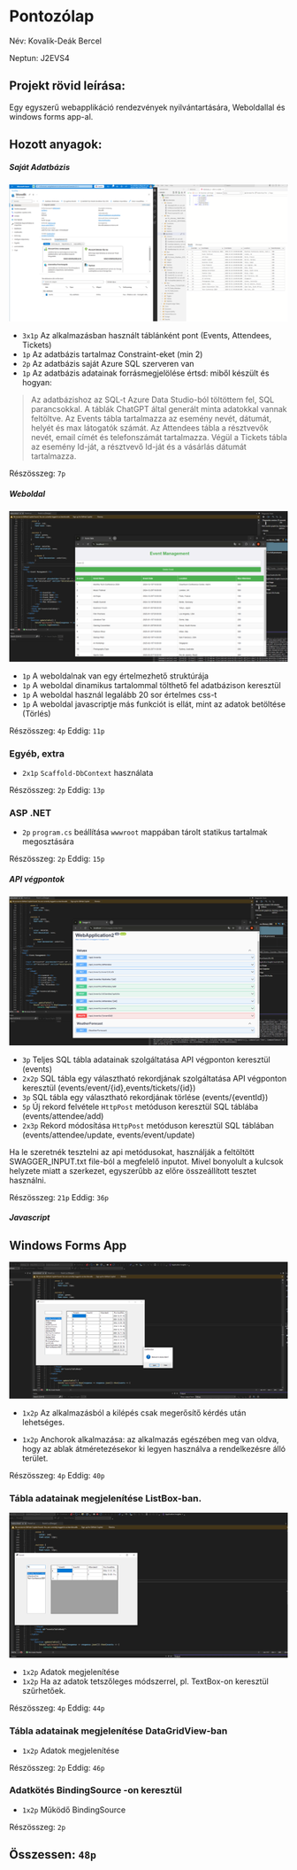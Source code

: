 # Pontozólap 
Név: Kovalik-Deák Bercel    

Neptun: J2EVS4

## Projekt rövid leírása:
Egy egyszerű webapplikáció rendezvények nyilvántartására, Weboldallal és windows forms app-al.


## Hozott anyagok:

##### Saját Adatbázis

![azure](./azure.png)
- `3x1p` Az alkalmazásban használt táblánként pont (Events, Attendees, Tickets)
- `1p` Az adatbázis tartalmaz Constraint-eket (min 2)
- `2p` Az adatbázis saját Azure SQL szerveren van
- `1p` Az adatbázis adatainak forrásmegjelölése értsd: miből készült és hogyan:
>Az adatbázishoz az SQL-t Azure Data Studio-ból töltöttem fel, SQL parancsokkal. A táblák ChatGPT által generált minta adatokkal vannak feltöltve. Az Events tábla tartalmazza az esemény nevét, dátumát, helyét és max látogatók számát. Az Attendees tábla a résztvevők nevét, email címét és telefonszámát tartalmazza. Végül a Tickets tábla az esemény Id-ját, a résztvevő Id-ját és a vásárlás dátumát tartalmazza.

Részösszeg: `7p`

##### Weboldal

![weboldal](./webolda.png)

- `1p` A weboldalnak van egy értelmezhető struktúrája
- `1p` A weboldal dinamikus tartalommal tölthető fel adatbázison keresztül
- `1p` A weboldal használ legalább 20 sor értelmes css-t
- `1p` A weboldal javascriptje más funkciót is ellát, mint az adatok betöltése (Törlés)

Részösszeg: `4p`
Eddig: `11p`

### Egyéb, extra

- `2x1p`  `Scaffold-DbContext` használata

Részösszeg: `2p`
Eddig: `13p`


### ASP .NET 

- `2p`  `program.cs` beállítása `wwwroot` mappában tárolt statikus tartalmak megosztására

Részösszeg: `2p`
Eddig: `15p`

##### API végpontok

![swagger](./swagger.PNG)

- `3p` Teljes SQL tábla adatainak szolgáltatása API végponton keresztül (events)
- `2x2p` SQL tábla egy választható rekordjának szolgáltatása API végponton keresztül (events/event/{id},events/tickets/{id})
- `3p` SQL tábla egy választható rekordjának törlése (events/{eventId})
- `5p` Új rekord felvétele `HttpPost` metóduson keresztül SQL táblába (events/attendee/add)
- `2x3p` Rekord módosítása `HttpPost` metóduson keresztül SQL táblában (events/attendee/update, events/event/update)

Ha le szeretnék tesztelni az api metódusokat, használják a feltöltött SWAGGER_INPUT.txt file-ból a megfelelő inputot. Mivel bonyolult a kulcsok helyzete miatt a szerkezet, egyszerűbb az előre összeállított tesztet használni.

Részösszeg: `21p`
Eddig: `36p`

##### Javascript

## Windows Forms App

![exit](./kilepes.PNG)

- `1x2p` Az alkalmazásból a kilépés csak megerősítő kérdés után lehetséges.
 
- `1x2p` Anchorok alkalmazása: az alkalmazás egészében meg van oldva, hogy az ablak átméretezésekor ki legyen használva a rendelkezésre álló terület.

Részösszeg: `4p`
Eddig: `40p`

### Tábla adatainak megjelenítése ListBox-ban.

![szures](./szures.PNG)

- `1x2p` Adatok megjelenítése
- `1x2p` Ha az adatok tetszőleges módszerrel, pl. TextBox-on keresztül szűrhetőek.

Részösszeg: `4p`
Eddig: `44p`
 
### Tábla adatainak megjelenítése DataGridView-ban
- `1x2p` Adatok megjelenítése

Részösszeg: `2p`
Eddig: `46p`
 
### Adatkötés BindingSource -on keresztül
- `1x2p` Működő BindingSource

Részösszeg: `2p`

## Összessen: `48p`
